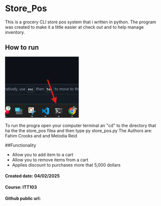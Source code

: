 # Store_Pos
This is a grocery CLI store pos system that i written in python. 
The program was created to make it a little easier at check out and to help manage inventory. 

## How to run
![image1](./image/Screenshot-2025-04-06-202121.png)

To run the progra open your computer terminal an "cd" to the directory that ha the the store_pos filea and then type py store_pos.py
The Authors are: Fahim Crooks and and Melodia Reid 

##Functionality
- Allow you to add item to a cart
- Allow you to remove items from a cart
- Applies discount to purchases more that 5,000 dollars


#### Created date: 04/02/2025
#### Course: ITT103 
#### Github public url: 
